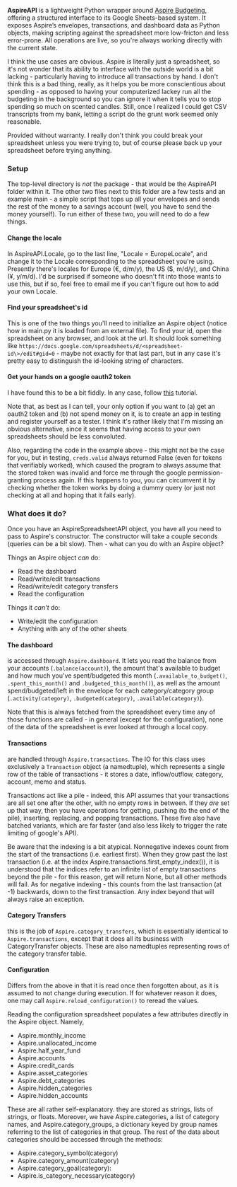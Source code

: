 **AspireAPI** is a lightweight Python wrapper around [Aspire Budgeting](https://aspirebudget.com/), offering a structured interface to its Google Sheets-based system. It exposes Aspire’s envelopes, transactions, and dashboard data as Python objects, making scripting against the spreadsheet more low-fricton and less error-prone. All operations are live, so you're always working directly with the current state.

I think the use cases are obvious. Aspire *is* literally just a spreadsheet, so it's not wonder that its ability to interface with the outside world is a bit lacking - particularly having to introduce all transactions by hand. I don't think this is a bad thing, really, as it helps you be more conscientious about spending - as opposed to having your computerized lackey run all the budgeting in the background so you can ignore it when it tells you to stop spending so much on scented candles. Still, once I realized I could get CSV transcripts from my bank, letting a script do the grunt work seemed only reasonable.

Provided without warranty. I really don't think you could break your spreadsheet unless you were trying to, but of course please back up your spreadsheet before trying anything.

### Setup
The top-level directory is *not* the package - that would be the AspireAPI folder within it. The other two files next to this folder are a few tests and an example main - a simple script that tops up all your envelopes and sends the rest of the money to a savings account (well, you have to send the money yourself). To run either of these two, you will need to do a few things.

#### Change the locale

In AspireAPI.Locale, go to the last line, "Locale = EuropeLocale", and change it to the Locale corresponding to the spreadsheet you're using. Presently there's locales for Europe (€, d/m/y), the US ($, m/d/y), and China (¥, y/m/d). I'd be surprised if someone who doesn't fit into those wants to use this, but if so, feel free to email me if you can't figure out how to add your own Locale.

#### Find your spreadsheet's id

This is one of the two things you'll need to initialize an Aspire object (notice how in main.py it is loaded from an external file). To find your id, open the spreadsheet on any browser, and look at the url. It should look something like  `https://docs.google.com/spreadsheets/d/<spreadsheet-id\>/edit#gid=0` - maybe not exactly for that last part, but in any case it's pretty easy to distinguish the id-looking string of characters.
  
#### Get your hands on a google oauth2 token
  
I have found this to be a bit fiddly. In any case, follow [this](https://developers.google.com/sheets/api/quickstart/python) tutorial.
  
Note that, as best as I can tell, your only option if you want to (a) get an oauth2 token and (b) not spend money on it, is to create an app in testing and register yourself as a tester. I think it's rather likely that I'm missing an obvious alternative, since it seems that having access to your own spreadsheets should be less convoluted.

Also, regarding the code in the example above - this might not be the case for you, but in testing, `creds.valid` always returned False (even for tokens that verifiably worked), which caused the program to always assume that the stored token was invalid and force me through the google permission-granting process again. If this happens to you, you can circumvent it by checking whether the token works by doing a dummy query (or just not checking at all and hoping that it fails early).
  
### What does it do?
  
Once you have an AspireSpreadsheetAPI object, you have all you need to pass to Aspire's constructor. The constructor will take a couple seconds (queries can be a bit slow). Then - what can you do with an Aspire object?
  
Things an Aspire object *can* do:
- Read the dashboard
- Read/write/edit transactions
- Read/write/edit category transfers
- Read the configuration
  
Things it *can't* do:
- Write/edit the configuration
- Anything with any of the other sheets

#### The dashboard

is accessed through `Aspire.dashboard`. It lets you read the balance from your accounts (`.balance(account)`), the amount that's available to budget and how much you've spent/budgeted this month (`.available_to_budget()`, `.spent_this_month()` and `.budgeted_this_month()`), as well as the amount spend/budgeted/left in the envelope for each category/category group (`.activity(category)`, `.budgeted(category)`, `.available(category)`).
  
Note that this is always fetched from the spreadsheet every time any of those functions are called - in general (except for the configuration), none of the data of the spreadsheet is ever looked at through a local copy.
  
#### Transactions
  
are handled through `Aspire.transactions`. The IO for this class uses exclusively a `Transaction` object (a namedtuple), which represents a single row of the table of transactions - it stores a date, inflow/outflow, category, account, memo and status. 
  
Transactions act like a pile - indeed, this API assumes that your transactions are all set one after the other, with no empty rows in between. If they *are* set up that way, then you have operations for getting, pushing (to the end of the pile), inserting, replacing, and popping transactions. These five also have batched variants, which are far faster (and also less likely to trigger the rate limiting of google's API). 
  
Be aware that the indexing is a bit atypical. Nonnegative indexes count from the start of the transactions (i.e. earliest first). When they grow past the last transaction (i.e. at the index Aspire.transactions.first_empty_index()), it is understood that the indices refer to an infinite list of empty transactions beyond the pile - for this reason, get will return None, but all other methods will fail. As for negative indexing - this counts from the last transaction (at -1) backwards, down to the first transaction. Any index beyond that will always raise an exception.
  
#### Category Transfers
  
this is the job of `Aspire.category_transfers`, which is essentially identical to `Aspire.transactions`, except that it does all its business with CategoryTransfer objects. These are also namedtuples representing rows of the category transfer table.
  
#### Configuration
  
Differs from the above in that it is read once then forgotten about, as it is assumed to not change during execution. If for whatever reason it does, one may call `Aspire.reload_configuration()` to reread the values.
  
Reading the configuration spreadsheet populates a few attributes directly in the Aspire object. Namely,
  
- Aspire.monthly_income
- Aspire.unallocated_income
- Aspire.half_year_fund
- Aspire.accounts
- Aspire.credit_cards
- Aspire.asset_categories
- Aspire.debt_categories
- Aspire.hidden_categories
- Aspire.hidden_accounts
  
These are all rather self-explanatory. they are stored as strings, lists of strings, or floats. Moreover, we have Aspire.categories, a list of category names, and Aspire.category_groups, a dictionary keyed by group names referring to the list of categories in that group. The rest of the data about categories should be accessed through the methods:

- Aspire.category_symbol(category)
- Aspire.category_amount(category)
- Aspire.category_goal(category):
- Aspire.is_category_necessary(category)
  
  
